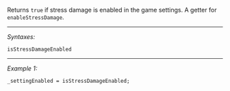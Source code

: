 Returns `true` if stress damage is enabled in the game settings. A getter for `enableStressDamage`.


---
*Syntaxes:*

`isStressDamageEnabled`

---
*Example 1:*

```sqf
_settingEnabled = isStressDamageEnabled;
```